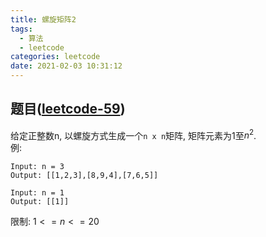 ```yaml
---
title: 螺旋矩阵2
tags:
  - 算法
  - leetcode
categories: leetcode
date: 2021-02-03 10:31:12
---
```

## 题目([leetcode-59](https://leetcode.com/problems/spiral-matrix-ii/))
给定正整数n, 以螺旋方式生成一个`n x n`矩阵, 矩阵元素为1至$n^2$.  
例:
```
Input: n = 3
Output: [[1,2,3],[8,9,4],[7,6,5]]

Input: n = 1
Output: [[1]]
```
限制: $1 <= n <= 20$

